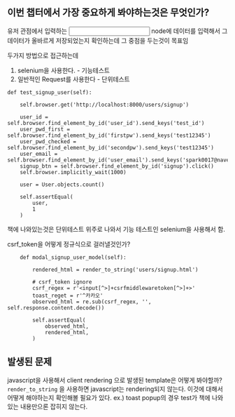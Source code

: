 ## 이번 챕터에서 가장 중요하게 봐야하는것은 무엇인가?

유저 관점에서 입력하는 <input> node에 데이터를 입력해서 그 데이터가 올바르게 저장되었는지
확인하는데 그 중점을 두는것이 목표임

두가지 방법으로 접근하는데
1. selenium을 사용한다. - 기능테스트
2. 일반적인 Request를 사용한다 - 단위테스트

```
def test_signup_user(self):

    self.browser.get('http://localhost:8000/users/signup')

    user_id = self.browser.find_element_by_id('user_id').send_keys('test_id')
    user_pwd_first = self.browser.find_element_by_id('firstpw').send_keys('test12345')
    user_pwd_checked = self.browser.find_element_by_id('secondpw').send_keys('test12345')
    user_email = self.browser.find_element_by_id('user_email').send_keys('spark0017@naver.com')
    signup_btn = self.browser.find_element_by_id('signup').click()
    self.browser.implicitly_wait(1000)

    user = User.objects.count()

    self.assertEqual(
        user,
        1
    )
```

책에 나와있는것은 단위테스트 위주로 나와서 기능 테스트인 selenium을 사용해서 함.

csrf_token을 어떻게 정규식으로 걸러낼것인가?

```
    def modal_signup_user_model(self):

        rendered_html = render_to_string('users/signup.html')

        # csrf_token ignore
        csrf_regex = r'<input[^>]+csrfmiddlewaretoken[^>]+>'
        toast_reget = r'^카카오'
        observed_html = re.sub(csrf_regex, '', self.response.content.decode())

        self.assertEqual(
            observed_html,
            rendered_html,
        )

```

## 발생된 문제
javascript을 사용해서 client rendering 으로 발생된 template은 어떻게 봐야할까?
`render_to_string` 을 사용하면 javascript는 rendering되지 않는다.
이것에 대해서 어떻게 해야하는지 확인해볼 필요가 있다.
ex.) toast popup의 경우 test가 책에 나와있는 내용만으론 잡히지 않는다.
